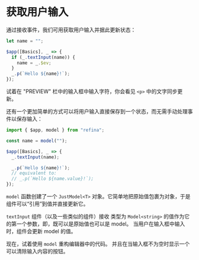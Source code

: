# 获取用户输入

通过接收事件，我们可用获取用户输入并据此更新状态：

```ts
let name = "";

$app([Basics], _ => {
  if (_.textInput(name)) {
    name = _.$ev;
  }
  _.p(`Hello ${name}!`);
});
```

试着在 "PREVIEW" 栏中的输入框中输入字符，你会看见 `<p>` 中的文字同步更新。

还有一个更加简单的方式可以将用户输入直接保存到一个状态，而无需手动处理事件以保存输入：

```ts
import { $app, model } from "refina";

const name = model("");

$app([Basics], _ => {
  _.textInput(name);

  _.p(`Hello ${name}!`);
  // equivalent to:
  // _.p(`Hello ${name.value}!`);
});
```

`model` 函数创建了一个 `JustModel<T>` 对象。它简单地把原始值包裹为对象，于是组件可以“引用”到值并直接更新它。

`textInput` 组件（以及一些类似的组件）接收 类型为 `Model<string>` 的值作为它的第一个参数，即，既可以是原始值也可以是 model。 当用户在输入框中输入时，组件会更新 model 的值。

现在，试着使用 `model` 重构编辑器中的代码。 并且在当输入框不为空时显示一个可以清除输入内容的按钮。
